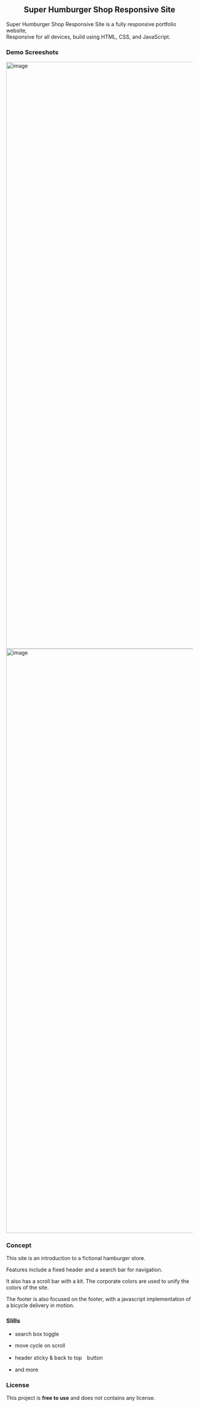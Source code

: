 
  <h2 align="center">Super Humburger Shop Responsive Site</h2>

 Super Humburger Shop Responsive Site is a fully responsive portfolio website, <br />Responsive for all devices, build using HTML, CSS, and JavaScript.

 
### Demo Screeshots

<img width="1579" alt="image" src="https://github.com/mafucha2731/portfolio/assets/97386444/5a499ab4-16b2-48dd-b8b1-f851c9c481fd">

<img width="1572" alt="image" src="https://github.com/mafucha2731/portfolio/assets/97386444/24abc5a7-c219-4996-9188-6d89dfd469fa">


### Concept

This site is an introduction to a fictional hamburger store.

Features include a fixed header and a search bar for navigation.

It also has a scroll bar with a kit.
The corporate colors are used to unify the colors of the site.

The footer is also focused on the footer, with a javascript implementation of a bicycle delivery in motion.



### Slills

- search box toggle

- move cycle on scroll

- header sticky & back to top　button

- and more

### License

This project is **free to use** and does not contains any license.










